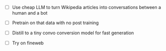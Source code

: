 
- [ ] Use cheap LLM to turn Wikipedia articles into conversations between a human and a bot
- [ ] Pretrain on that data with no post training



- [ ]  Distill to a tiny convo conversion model for fast generation


- [ ] Try on fineweb 


